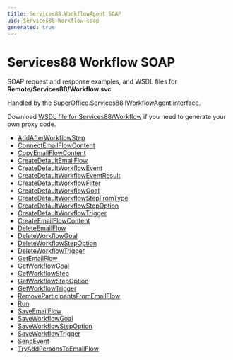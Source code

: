 ```yaml
---
title: Services88.WorkflowAgent SOAP
uid: Services88-Workflow-soap
generated: true
---
```


# Services88 Workflow SOAP

SOAP request and response examples, and WSDL files for **Remote/Services88/Workflow.svc**

Handled by the <see cref="T:SuperOffice.Services88.IWorkflowAgent">SuperOffice.Services88.IWorkflowAgent</see> interface.



Download [WSDL file for Services88/Workflow](../Services88-Workflow.md) if you need to generate your own proxy code.

* [AddAfterWorkflowStep](AddAfterWorkflowStep.md)
* [ConnectEmailFlowContent](ConnectEmailFlowContent.md)
* [CopyEmailFlowContent](CopyEmailFlowContent.md)
* [CreateDefaultEmailFlow](CreateDefaultEmailFlow.md)
* [CreateDefaultWorkflowEvent](CreateDefaultWorkflowEvent.md)
* [CreateDefaultWorkflowEventResult](CreateDefaultWorkflowEventResult.md)
* [CreateDefaultWorkflowFilter](CreateDefaultWorkflowFilter.md)
* [CreateDefaultWorkflowGoal](CreateDefaultWorkflowGoal.md)
* [CreateDefaultWorkflowStepFromType](CreateDefaultWorkflowStepFromType.md)
* [CreateDefaultWorkflowStepOption](CreateDefaultWorkflowStepOption.md)
* [CreateDefaultWorkflowTrigger](CreateDefaultWorkflowTrigger.md)
* [CreateEmailFlowContent](CreateEmailFlowContent.md)
* [DeleteEmailFlow](DeleteEmailFlow.md)
* [DeleteWorkflowGoal](DeleteWorkflowGoal.md)
* [DeleteWorkflowStepOption](DeleteWorkflowStepOption.md)
* [DeleteWorkflowTrigger](DeleteWorkflowTrigger.md)
* [GetEmailFlow](GetEmailFlow.md)
* [GetWorkflowGoal](GetWorkflowGoal.md)
* [GetWorkflowStep](GetWorkflowStep.md)
* [GetWorkflowStepOption](GetWorkflowStepOption.md)
* [GetWorkflowTrigger](GetWorkflowTrigger.md)
* [RemoveParticipantsFromEmailFlow](RemoveParticipantsFromEmailFlow.md)
* [Run](Run.md)
* [SaveEmailFlow](SaveEmailFlow.md)
* [SaveWorkflowGoal](SaveWorkflowGoal.md)
* [SaveWorkflowStepOption](SaveWorkflowStepOption.md)
* [SaveWorkflowTrigger](SaveWorkflowTrigger.md)
* [SendEvent](SendEvent.md)
* [TryAddPersonsToEmailFlow](TryAddPersonsToEmailFlow.md)

